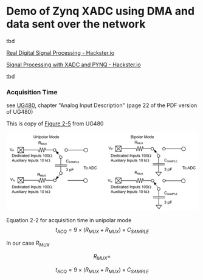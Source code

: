 # Demo of Zynq XADC using DMA and data sent over the network
tbd

[Real Digital Signal Processing - Hackster.io](https://www.hackster.io/adam-taylor/real-digital-signal-processing-0bea44)

[Signal Processing with XADC and PYNQ - Hackster.io](https://www.hackster.io/adam-taylor/signal-processing-with-xadc-and-pynq-3c716c)

tbd

### Acquisition Time

see [UG480](https://docs.amd.com/r/en-US/ug480_7Series_XADC), chapter "Analog Input Description" (page 22 of the PDF version of UG480)

This is copy of [Figure 2-5](https://docs.amd.com/r/qOeib0vlzXa1isUAfuFzOQ/Jknshmzrw3DvMZgWJO73KQ?section=XREF_26771_X_Ref_Target) from UG480

<img src="pictures\UG480_fig_2-5.png" title=""  width="650">

Equation 2-2 for acquisition time in unipolar mode
$$t_{ACQ} = 9 \times ( R_{MUX} + R_{MUX} ) \times C_{SAMPLE}$$

In our case $R_{MUX}$

$$
R_{MUX} =
$$

$$
t_{ACQ} = 9 \times ( R_{MUX} + R_{MUX} ) \times C_{SAMPLE}
$$
